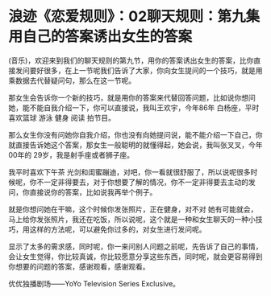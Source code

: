 # 浪迹《恋爱规则》：02聊天规则：第九集用自己的答案诱出女生的答案

(音乐)，欢迎来到我们的聊天规则的第九节，用你的答案诱出女生的答案，比你直接发问要好很多，在上一节呢我们告诉了大家，你向女生提问的一个技巧，就是用乘数据去代替疑问句，那么在这一节呢。

那女生会告诉你一个新的技巧，就是用你的答案来代替回答问题，比如说你想问她，能不能自我介绍一下，你可以直接说，我叫王欢宇，今年86年 白杨座，平时喜欢篮球 游泳 健身 阅读 拍节目。

那么女生你没有问她你自我介绍，你也没有向她提问说，能不能介绍一下自己，你就直接告诉她这个答案，那女生一般聪明的就懂得起，她会说，我叫张叉叉，今年00年的 29岁，我是射手座或者狮子座。

我平时喜欢下午茶 光剑和闺蜜蹦迪，对吧，你一看就很舒服了，所以说呢很多时候呢，你不一定非得要去，对于你想要了解的情况，你不一定非得要去主动的发问，你直接说你的答案，比如说我再举个例子。

就是你想问她在干嘛，这个时候你发张照片，正在健身，对不对 她有可能就会，马上给你发张照片，我还在吃饭，所以说呢，这个就是一种和女生聊天的一种小技巧，用这样的方法呢，可以避免你过多的，对女生进行发问呢。

显示了太多的需求感，同时呢，你一来问别人问题之前呢，先告诉了自己的事情，会让女生觉得，你比较真诚，你比较愿意分享这些东西，同时呢，就会更容易得到你想要的问题的答案，感谢观看，感谢观看。

优优独播剧场——YoYo Television Series Exclusive。